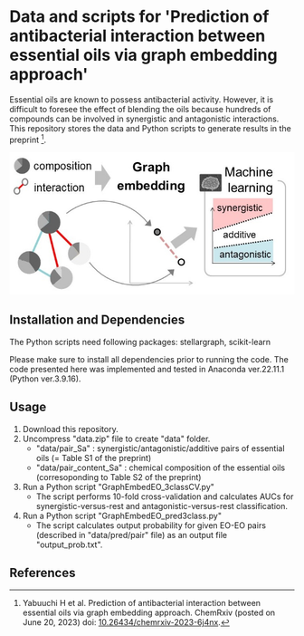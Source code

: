 # Data and scripts for 'Prediction of antibacterial interaction between essential oils via graph embedding approach'

Essential oils are known to possess antibacterial activity. However, it is difficult to foresee the effect of blending the oils because hundreds of compounds can be involved in synergistic and antagonistic interactions. This repository stores the data and Python scripts to generate results in the preprint [^1].

<p align="center"><img src="https://github.com/yabuuchi-hiroaki/graph-embedding-eo-eo-interaction/blob/images/github_overview.jpg"></p>

## Installation and Dependencies

The Python scripts need following packages: stellargraph, scikit-learn

Please make sure to install all dependencies prior to running the code. 
The code presented here was implemented and tested in Anaconda ver.22.11.1 (Python ver.3.9.16).

## Usage
1. Download this repository.
2. Uncompress "data.zip" file to create "data" folder.
    - "data/pair_Sa" : synergistic/antagonistic/additive pairs of essential oils (= Table S1 of the preprint)
    - "data/pair_content_Sa" : chemical composition of the essential oils (corresoponding to Table S2 of the preprint)
3. Run a Python script "GraphEmbedEO_3classCV.py"
    - The script performs 10-fold cross-validation and calculates AUCs for synergistic-versus-rest and antagonistic-versus-rest classification.
4. Run a Python script "GraphEmbedEO_pred3class.py"
    - The script calculates output probability for given EO-EO pairs (described in "data/pred/pair" file) as an output file "output_prob.txt".

## References
[^1]: Yabuuchi H et al. Prediction of antibacterial interaction between essential oils via graph embedding approach. ChemRxiv (posted on June 20, 2023) doi: [10.26434/chemrxiv-2023-6j4nx](https://doi.org/10.26434/chemrxiv-2023-6j4nx).
